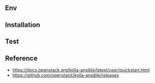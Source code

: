 
## Env

## Installation

## Test

## Reference
- https://docs.openstack.org/kolla-ansible/latest/user/quickstart.html
- https://github.com/openstack/kolla-ansible/releases
